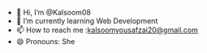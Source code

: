 - 👋 Hi, I’m @Kalsoom08
- 🌱 I’m currently learning Web Development
- 📫 How to reach me :kalsoomyousafzai20@gmail.com
- 😄 Pronouns: She

<!---
Kalsoom08/Kalsoom08 is a ✨ special ✨ repository because its `README.md` (this file) appears on your GitHub profile.
You can click the Preview link to take a look at your changes.
--->
